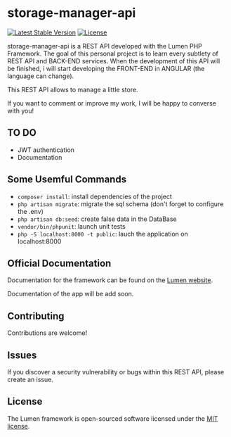 # storage-manager-api

[![Latest Stable Version](https://poser.pugx.org/laravel/lumen-framework/v/stable.svg)](https://packagist.org/packages/laravel/lumen-framework)
[![License](https://poser.pugx.org/laravel/lumen-framework/license.svg)](https://packagist.org/packages/laravel/lumen-framework)

storage-manager-api is a REST API developed with the Lumen PHP Framework. The goal of this personal project is to learn every subtlety of REST API and BACK-END services. When the development of this API will be finished, i will start developing the FRONT-END in ANGULAR (the language can change).

This REST API allows to manage a little store.

If you want to comment or improve my work, I will be happy to converse with you!

## TO DO

- JWT authentication
- Documentation 

## Some Usemful Commands

- ``composer install``: install dependencies of the project
- ``php artisan migrate``: migrate the sql schema (don't forget to configure the .env)
- ``php artisan db:seed``: create false data in the DataBase
- ``vendor/bin/phpunit``: launch unit tests
- ``php -S localhost:8000 -t public``: lauch the application on localhost:8000

## Official Documentation

Documentation for the framework can be found on the [Lumen website](https://lumen.laravel.com/docs).

Documentation of the app will be add soon.

## Contributing

Contributions are welcome!

## Issues

If you discover a security vulnerability or bugs within this REST API, please create an issue.

## License

The Lumen framework is open-sourced software licensed under the [MIT license](https://opensource.org/licenses/MIT).
